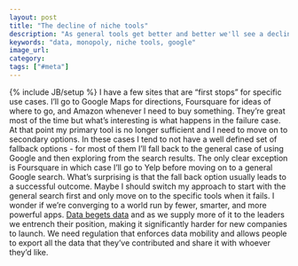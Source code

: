 ```yaml
---
layout: post
title: "The decline of niche tools"
description: "As general tools get better and better we'll see a decline of niche tools for specific use cases. This will further entrench the position of the market leaders."
keywords: "data, monopoly, niche tools, google"
image_url:
category:
tags: ["#meta"]
---
```

{% include JB/setup %}
I have a few sites that are “first stops” for specific use cases. I’ll go to Google Maps for directions, Foursquare for ideas of where to go, and Amazon whenever I need to buy something. They’re great most of the time but what’s interesting is what happens in the failure case. At that point my primary tool is no longer sufficient and I need to move on to secondary options. In these cases I tend to not have a well defined set of fallback options - for most of them I’ll fall back to the general case of using Google and then exploring from the search results. The only clear exception is Foursquare in which case I’ll go to Yelp before moving on to a general Google search. What’s surprising is that the fall back option usually leads to a successful outcome. Maybe I should switch my approach to start with the general search first and only move on to the specific tools when it fails. I wonder if we’re converging to a world run by fewer, smarter, and more powerful apps. <a href="http://dangoldin.com/2013/07/21/beware-the-data-monopoly/" target="_blank">Data begets data</a> and as we supply more of it to the leaders we entrench their position, making it significantly harder for new companies to launch. We need regulation that enforces data mobility and allows people to export all the data that they’ve contributed and share it with whoever they’d like.
